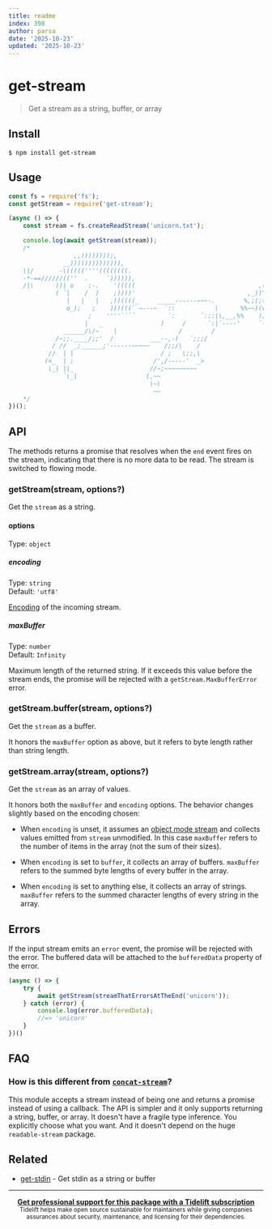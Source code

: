 ```yaml
---
title: readme
index: 398
author: parsa
date: '2025-10-23'
updated: '2025-10-23'
---
```

# get-stream

> Get a stream as a string, buffer, or array

## Install

```
$ npm install get-stream
```

## Usage

```js
const fs = require('fs');
const getStream = require('get-stream');

(async () => {
	const stream = fs.createReadStream('unicorn.txt');

	console.log(await getStream(stream));
	/*
	              ,,))))))));,
	           __)))))))))))))),
	\|/       -\(((((''''((((((((.
	-*-==//////((''  .     `)))))),
	/|\      ))| o    ;-.    '(((((                                  ,(,
	         ( `|    /  )    ;))))'                               ,_))^;(~
	            |   |   |   ,))((((_     _____------~~~-.        %,;(;(>';'~
	            o_);   ;    )))(((` ~---~  `::           \      %%~~)(v;(`('~
	                  ;    ''''````         `:       `:::|\,__,%%    );`'; ~
	                 |   _                )     /      `:|`----'     `-'
	           ______/\/~    |                 /        /
	         /~;;.____/;;'  /          ___--,-(   `;;;/
	        / //  _;______;'------~~~~~    /;;/\    /
	       //  | |                        / ;   \;;,\
	      (<_  | ;                      /',/-----'  _>
	       \_| ||_                     //~;~~~~~~~~~
	           `\_|                   (,~~
	                                   \~\
	                                    ~~
	*/
})();
```

## API

The methods returns a promise that resolves when the `end` event fires on the stream, indicating that there is no more data to be read. The stream is switched to flowing mode.

### getStream(stream, options?)

Get the `stream` as a string.

#### options

Type: `object`

##### encoding

Type: `string`\
Default: `'utf8'`

[Encoding](https://nodejs.org/api/buffer.html#buffer_buffer) of the incoming stream.

##### maxBuffer

Type: `number`\
Default: `Infinity`

Maximum length of the returned string. If it exceeds this value before the stream ends, the promise will be rejected with a `getStream.MaxBufferError` error.

### getStream.buffer(stream, options?)

Get the `stream` as a buffer.

It honors the `maxBuffer` option as above, but it refers to byte length rather than string length.

### getStream.array(stream, options?)

Get the `stream` as an array of values.

It honors both the `maxBuffer` and `encoding` options. The behavior changes slightly based on the encoding chosen:

- When `encoding` is unset, it assumes an [object mode stream](https://nodesource.com/blog/understanding-object-streams/) and collects values emitted from `stream` unmodified. In this case `maxBuffer` refers to the number of items in the array (not the sum of their sizes).

- When `encoding` is set to `buffer`, it collects an array of buffers. `maxBuffer` refers to the summed byte lengths of every buffer in the array.

- When `encoding` is set to anything else, it collects an array of strings. `maxBuffer` refers to the summed character lengths of every string in the array.

## Errors

If the input stream emits an `error` event, the promise will be rejected with the error. The buffered data will be attached to the `bufferedData` property of the error.

```js
(async () => {
	try {
		await getStream(streamThatErrorsAtTheEnd('unicorn'));
	} catch (error) {
		console.log(error.bufferedData);
		//=> 'unicorn'
	}
})()
```

## FAQ

### How is this different from [`concat-stream`](https://github.com/maxogden/concat-stream)?

This module accepts a stream instead of being one and returns a promise instead of using a callback. The API is simpler and it only supports returning a string, buffer, or array. It doesn't have a fragile type inference. You explicitly choose what you want. And it doesn't depend on the huge `readable-stream` package.

## Related

- [get-stdin](https://github.com/sindresorhus/get-stdin) - Get stdin as a string or buffer

---

<div align="center">
	<b>
		<a href="https://tidelift.com/subscription/pkg/npm-get-stream?utm_source=npm-get-stream&utm_medium=referral&utm_campaign=readme">Get professional support for this package with a Tidelift subscription</a>
	</b>
	<br>
	<sub>
		Tidelift helps make open source sustainable for maintainers while giving companies<br>assurances about security, maintenance, and licensing for their dependencies.
	</sub>
</div>
